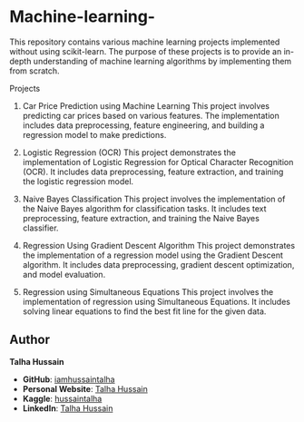 # Machine-learning-
This repository contains various machine learning projects implemented without using scikit-learn. The purpose of these projects is to provide an in-depth understanding of machine learning algorithms by implementing them from scratch.

Projects
1. Car Price Prediction using Machine Learning
This project involves predicting car prices based on various features. The implementation includes data preprocessing, feature engineering, and building a regression model to make predictions.

2. Logistic Regression (OCR)
This project demonstrates the implementation of Logistic Regression for Optical Character Recognition (OCR). It includes data preprocessing, feature extraction, and training the logistic regression model.

3. Naive Bayes Classification
This project involves the implementation of the Naive Bayes algorithm for classification tasks. It includes text preprocessing, feature extraction, and training the Naive Bayes classifier.

4. Regression Using Gradient Descent Algorithm
This project demonstrates the implementation of a regression model using the Gradient Descent algorithm. It includes data preprocessing, gradient descent optimization, and model evaluation.

5. Regression using Simultaneous Equations
This project involves the implementation of regression using Simultaneous Equations. It includes solving linear equations to find the best fit line for the given data.
## Author

**Talha Hussain**

- **GitHub**: [iamhussaintalha](https://github.com/iamhussaintalha)
- **Personal Website**: [Talha Hussain](https://sites.google.com/view/talhahussain/home?authuser=0)
- **Kaggle**: [hussaintalha](https://www.kaggle.com/hussaintalha)
- **LinkedIn**: [Talha Hussain](www.linkedin.com/in/talha-hussain-a96029300)
